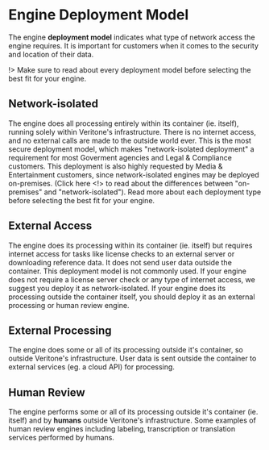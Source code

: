 # Engine Deployment Model
The engine **deployment model** indicates what type of network access the engine requires.
It is important for customers when it comes to the security and location of their data.

!> Make sure to read about every deployment model before selecting the best fit for your engine.

## Network-isolated
The engine does all processing entirely within its container (ie. itself), running solely within Veritone's infrastructure.
There is no internet access, and no external calls are made to the outside world ever.
This is the most secure deployment model, which makes "network-isolated deployment" a requirement for most Goverment agencies and Legal & Compliance customers. This deployment is also highly requested by Media & Entertainment customers, since network-isolated engines may be deployed on-premises. (Click here <!> to read about the differences between "on-premises" and "network-isolated"). Read more about each deployment type before selecting the best fit for your engine.

<!--### On-premises ("On-prem") vs. Network-isolated-->
<!--TODO: Re-visit later-->

## External Access
The engine does its processing within its container (ie. itself) but requires internet access for tasks like license checks to an external server or downloading reference data.
It does not send user data outside the container.
This deployment model is not commonly used.
If your engine does not require a license server check or any type of internet access, we suggest you deploy it as network-isolated.
If your engine does its processing outside the container itself, you should deploy it as an external processing or human review engine.

## External Processing
The engine does some or all of its processing outside it's container, so outside Veritone's infrastructure.
User data is sent outside the container to external services (eg. a cloud API) for processing.

## Human Review

The engine performs some or all of its processing outside it's container (ie. itself) and by **humans** outside Veritone's infrastructure.
Some examples of human review engines including labeling, transcription or translation services performed by humans.

